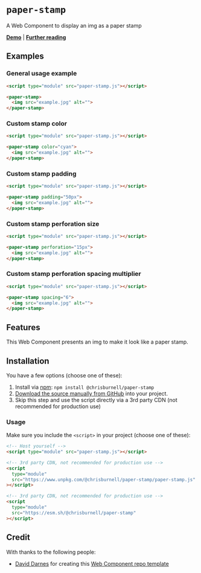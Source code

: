 # `paper-stamp`

A Web Component to display an img as a paper stamp

**[Demo](https://chrisburnell.github.io/paper-stamp/demo.html)** | **[Further reading](https://chrisburnell.com/paper-stamp/)**

## Examples

### General usage example

```html
<script type="module" src="paper-stamp.js"></script>

<paper-stamp>
  <img src="example.jpg" alt="">
</paper-stamp>
```

### Custom stamp color

```html
<script type="module" src="paper-stamp.js"></script>

<paper-stamp color="cyan">
  <img src="example.jpg" alt="">
</paper-stamp>
```

### Custom stamp padding

```html
<script type="module" src="paper-stamp.js"></script>

<paper-stamp padding="50px">
  <img src="example.jpg" alt="">
</paper-stamp>
```

### Custom stamp perforation size

```html
<script type="module" src="paper-stamp.js"></script>

<paper-stamp perforation="15px">
  <img src="example.jpg" alt="">
</paper-stamp>
```

### Custom stamp perforation spacing multiplier

```html
<script type="module" src="paper-stamp.js"></script>

<paper-stamp spacing="6">
  <img src="example.jpg" alt="">
</paper-stamp>
```

## Features

This Web Component presents an img to make it look like a paper stamp.

## Installation

You have a few options (choose one of these):

1. Install via [npm](https://www.npmjs.com/package/@chrisburnell/paper-stamp): `npm install @chrisburnell/paper-stamp`
1. [Download the source manually from GitHub](https://github.com/chrisburnell/paper-stamp/releases) into your project.
1. Skip this step and use the script directly via a 3rd party CDN (not recommended for production use)

### Usage

Make sure you include the `<script>` in your project (choose one of these):

```html
<!-- Host yourself -->
<script type="module" src="paper-stamp.js"></script>
```

```html
<!-- 3rd party CDN, not recommended for production use -->
<script
  type="module"
  src="https://www.unpkg.com/@chrisburnell/paper-stamp/paper-stamp.js"
></script>
```

```html
<!-- 3rd party CDN, not recommended for production use -->
<script
  type="module"
  src="https://esm.sh/@chrisburnell/paper-stamp"
></script>
```

## Credit

With thanks to the following people:

- [David Darnes](https://darn.es) for creating this [Web Component repo template](https://github.com/daviddarnes/component-template)
